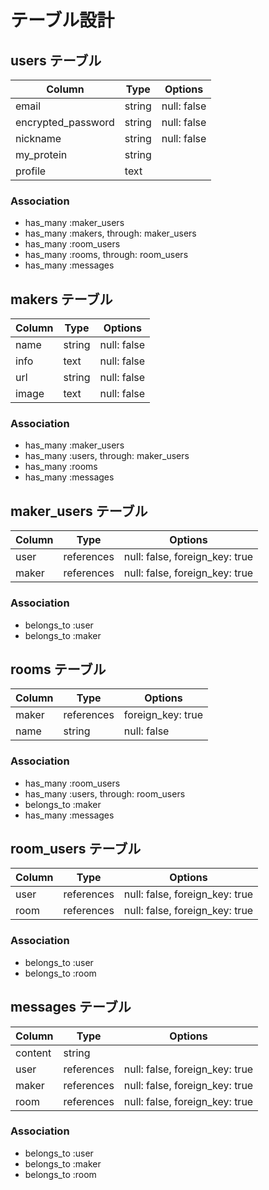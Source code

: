 
# テーブル設計

## users テーブル

| Column               | Type   | Options     |
| ---------------------| ------ | ----------- |
| email                | string | null: false |
| encrypted_password   | string | null: false |
| nickname             | string | null: false |
| my_protein           | string |             |
| profile              | text   |             |

### Association

- has_many :maker_users
- has_many :makers, through: maker_users
- has_many :room_users
- has_many :rooms, through: room_users
- has_many :messages

## makers テーブル

| Column    | Type       | Options                        
| ---------------------- | ---------- |------------------- |
| name                   | string     | null: false        |
| info                   | text       | null: false        |
| url                    | string     | null: false        |
| image                  | text       | null: false        |


### Association

- has_many :maker_users
- has_many :users, through: maker_users
- has_many :rooms
- has_many :messages

## maker_users テーブル

| Column | Type       | Options                        |
| ------ | ---------- | ------------------------------ |
| user   | references | null: false, foreign_key: true |
| maker  | references | null: false, foreign_key: true |

### Association

- belongs_to :user
- belongs_to :maker

## rooms テーブル

| Column   | Type       | Options           |
| -------- | ---------- | ----------------- |
| maker    | references | foreign_key: true |
| name     | string     | null: false       |

### Association

- has_many :room_users
- has_many :users, through: room_users
- belongs_to :maker
- has_many :messages

## room_users テーブル

| Column | Type       | Options                        |
| ------ | ---------- | ------------------------------ |
| user   | references | null: false, foreign_key: true |
| room   | references | null: false, foreign_key: true |

### Association

- belongs_to :user
- belongs_to :room

## messages テーブル

| Column  | Type       | Options                        |
| ------- | ---------- | ------------------------------ |
| content | string     |                                |
| user    | references | null: false, foreign_key: true |
| maker   | references | null: false, foreign_key: true |
| room    | references | null: false, foreign_key: true |

### Association

- belongs_to :user
- belongs_to :maker
- belongs_to :room